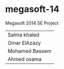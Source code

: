 megasoft-14
===========

Megasoft 2014 SE Project

<table>
	<tr>
		<td>Salma khaled</td>
	</tr>
	<tr>
		<td>Omar ElAzazy</td>
	</tr>
	<tr>
		<td>Mohamed Bassem</td>
	</tr>
	<tr>
		<td>Ahmed osama</td>
	</tr>
</table>